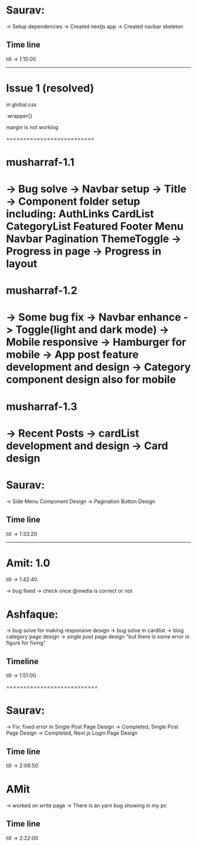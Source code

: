 # Saurav:

-> Setup dependencies
-> Created nextjs app
-> Created navbar skeleton

## Time line

till -> 1:15:00

---

# Issue 1 (resolved)

in global.css

.wrapper{}

margin is not working

==========================

# musharraf-1.1

-> Bug solve
-> Navbar setup
-> Title
-> Component folder setup including:
AuthLinks
CardList
CategoryList
Featured
Footer
Menu
Navbar
Pagination
ThemeToggle
-> Progress in page
-> Progress in layout
===========================

# musharraf-1.2

-> Some bug fix
-> Navbar enhance
-> Toggle(light and dark mode)
-> Mobile responsive
-> Hamburger for mobile
-> App post feature development and design
-> Category component design also for mobile
===========================

# musharraf-1.3

-> Recent Posts
-> cardList development and design
-> Card design
===========================

# Saurav:

-> Side Menu Component Design
-> Pagination Button Design

## Time line

till -> 1:33:20

---

# Amit: 1.0

till -> 1:42:40

-> bug fixed
-> check once @media is correct or not

# Ashfaque:

-> bug solve for making responsive design
-> bug solve in cardlist
-> blog category page design
-> single post page design "but there is some error in figure for fixing"

## Timeline

till -> 1:51:00

===========================

# Saurav:

-> Fix: fixed error in Single Post Page Design
-> Completed, Single Post Page Design
-> Completed, Next.js Login Page Design

## Time line

till -> 2:08:50

# AMit 
-> worked on write page
-> There is an yarn bug showing in my pc 

## Time line

till -> 2:22:00